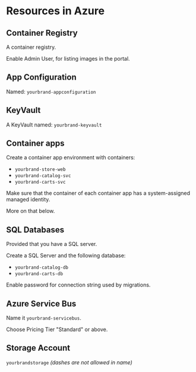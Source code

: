 # Resources in Azure

## Container Registry

A container registry.

Enable Admin User, for listing images in the portal.

## App Configuration

Named: ``yourbrand-appconfiguration``

## KeyVault

A KeyVault named: ``yourbrand-keyvault``

## Container apps

Create a container app environment with containers:

* ``yourbrand-store-web``
* ``yourbrand-catalog-svc``
* ``yourbrand-carts-svc``

Make sure that the container of each container app has a system-assigned managed identity.

More on that below.

## SQL Databases

Provided that you have a SQL server.

Create a SQL Server and the following database:

* ``yourbrand-catalog-db``
* ``yourbrand-carts-db``

Enable password for connection string used by migrations.

## Azure Service Bus

Name it ``yourbrand-servicebus``. 

Choose Pricing Tier "Standard" or above.

## Storage Account

``yourbrandstorage`` _(dashes are not allowed in name)_